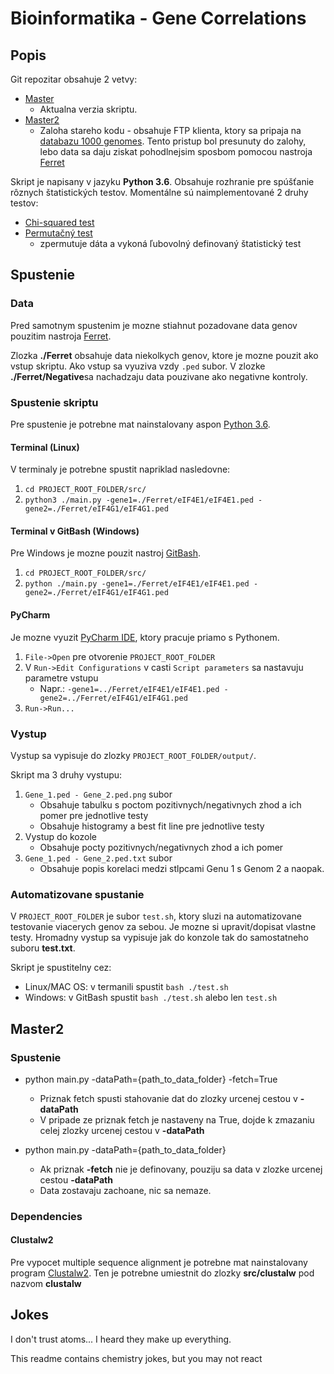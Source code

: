 # Bioinformatika - Gene Correlations

## Popis

Git repozitar obsahuje 2 vetvy:
- [Master](https://github.com/skyfoxa/Bioinforma--mbg-projekt/tree/master)
  - Aktualna verzia skriptu. 
- [Master2](https://github.com/skyfoxa/Bioinforma--mbg-projekt/tree/master2)
  - Zaloha stareho kodu - obsahuje FTP klienta, ktory sa pripaja na [databazu 1000 genomes](http://www.internationalgenome.org/data). Tento pristup bol presunuty do zalohy, lebo data sa daju ziskat pohodlnejsim sposbom pomocou nastroja [Ferret](http://limousophie35.github.io/Ferret/)

Skript je napisany v jazyku **Python 3.6**. Obsahuje rozhranie pre spúšťanie rôznych štatistických testov. Momentálne sú naimplementované 2 druhy testov:

* [Chi-squared test](https://en.wikipedia.org/wiki/Chi-squared_test)
* [Permutačný test](https://en.wikipedia.org/wiki/Resampling_(statistics))
   - zpermutuje dáta a vykoná ľubovolný definovaný štatistický test

## Spustenie

### Data

Pred samotnym spustenim je mozne stiahnut pozadovane data genov pouzitim nastroja [Ferret](http://limousophie35.github.io/Ferret/).

Zlozka **./Ferret** obsahuje data niekolkych genov, ktore je mozne pouzit ako vstup skriptu. Ako vstup sa vyuziva vzdy `.ped` subor. V zlozke **./Ferret/Negative**sa nachadzaju data pouzivane ako negativne kontroly.

### Spustenie skriptu

Pre spustenie je potrebne mat nainstalovany aspon [Python 3.6](https://www.python.org/downloads/release/python-360/). 

#### Terminal (Linux)

V terminaly je potrebne spustit napriklad nasledovne:
1.  `cd PROJECT_ROOT_FOLDER/src/`
2. `python3 ./main.py -gene1=./Ferret/eIF4E1/eIF4E1.ped -gene2=./Ferret/eIF4G1/eIF4G1.ped`

#### Terminal v GitBash (Windows)

Pre Windows je mozne pouzit nastroj [GitBash](https://git-scm.com/download/win).
1. `cd PROJECT_ROOT_FOLDER/src/`
2. `python ./main.py -gene1=./Ferret/eIF4E1/eIF4E1.ped -gene2=./Ferret/eIF4G1/eIF4G1.ped`

#### PyCharm

Je mozne vyuzit [PyCharm IDE](https://www.jetbrains.com/pycharm/), ktory pracuje priamo s Pythonem. 
1. `File->Open` pre otvorenie `PROJECT_ROOT_FOLDER`
2. V `Run->Edit Configurations` v casti `Script parameters` sa nastavuju parametre vstupu
    - Napr.: `-gene1=../Ferret/eIF4E1/eIF4E1.ped -gene2=../Ferret/eIF4G1/eIF4G1.ped`
3. `Run->Run...`

### Vystup

Vystup sa vypisuje do zlozky `PROJECT_ROOT_FOLDER/output/`.

Skript ma 3 druhy vystupu:
1. `Gene_1.ped - Gene_2.ped.png` subor
    - Obsahuje tabulku s poctom pozitivnych/negativnych zhod a ich pomer pre jednotlive testy
    - Obsahuje histogramy a best fit line pre jednotlive testy
2. Vystup do kozole
    - Obsahuje pocty pozitivnych/negativnych zhod a ich pomer
3. `Gene_1.ped - Gene_2.ped.txt` subor
     - Obsahuje popis korelaci medzi stlpcami Genu 1 s Genom 2 a naopak.

### Automatizovane spustanie

V `PROJECT_ROOT_FOLDER` je subor `test.sh`, ktory sluzi na automatizovane testovanie viacerych genov za sebou. Je mozne si upravit/dopisat vlastne testy. Hromadny vystup sa vypisuje jak do konzole tak do samostatneho suboru  **test.txt**. 

Skript je spustitelny cez:
- Linux/MAC OS: v termanili spustit `bash ./test.sh`
- Windows: v GitBash spustit `bash ./test.sh` alebo len `test.sh`

## Master2
### Spustenie

* python main.py -dataPath={path_to_data_folder} -fetch=True
	* Priznak fetch spusti stahovanie dat do zlozky urcenej cestou v **-dataPath**
	* V pripade ze priznak fetch je nastaveny na True, dojde k zmazaniu celej zlozky
	  urcenej cestou v **-dataPath**

* python main.py -dataPath={path_to_data_folder}
	* Ak priznak **-fetch** nie je definovany, pouziju sa data v zlozke urcenej cestou 
	  **-dataPath**
	* Data zostavaju zachoane, nic sa nemaze.

### Dependencies

#### Clustalw2

Pre vypocet multiple sequence alignment je potrebne mat nainstalovany program 
[Clustalw2](http://clustal.org/download/current/). Ten je potrebne umiestnit do zlozky **src/clustalw** pod nazvom **clustalw**

## Jokes

I don't trust atoms... I heard they make up everything.

This readme contains chemistry jokes, but you may not react
